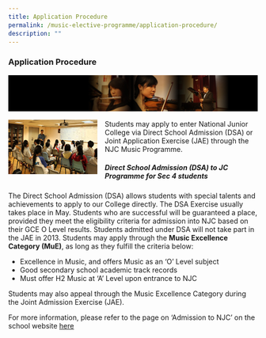 ```yaml
---
title: Application Procedure
permalink: /music-elective-programme/application-procedure/
description: ""
---
```

### Application Procedure

![](/images/musicp2.png)

<img src="/images/musicp3.png" style="width:180px;height:110px;margin-right:15px;" align = "left"> Students may apply to enter National Junior College via Direct School Admission (DSA) or Joint Application Exercise (JAE) through the NJC Music Programme.

##### Direct School Admission (DSA) to JC Programme for Sec 4 students

The Direct School Admission (DSA) allows students with special talents and achievements to apply to our College directly. The DSA Exercise usually takes place in May. Students who are successful will be guaranteed a place, provided they meet the eligibility criteria for admission into NJC based on their GCE O Level results. Students admitted under DSA will not take part in the JAE in 2013. Students may apply through the **Music Excellence Category (MuE)**, as long as they fulfill the criteria below:

*   Excellence in Music, and offers Music as an ‘O’ Level subject
*   Good secondary school academic track records
*   Must offer H2 Music at ‘A’ Level upon entrance to NJC

Students may also appeal through the Music Excellence Category during the Joint Admission Exercise (JAE).

For more information, please refer to the page on ‘Admission to NJC’ on the school website [here](https://moe-nationaljc-staging.netlify.app/)